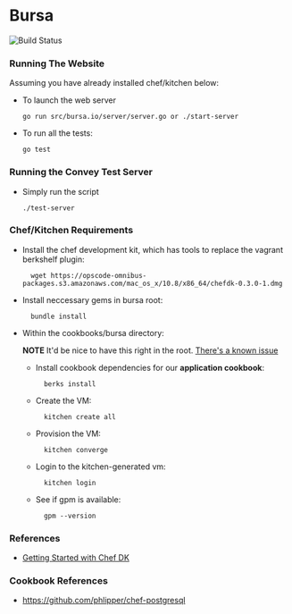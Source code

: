 # Bursa

![Build Status](https://magnum.travis-ci.com/derekdowling/bursa.svg?token=iq92sEsRxzbuqGK3drsX&branch=master)

### Running The Website

Assuming you have already installed chef/kitchen below:

  * To launch the web server
  
		go run src/bursa.io/server/server.go or ./start-server
    
  * To run all the tests:
    
    	go test

### Running the Convey Test Server

  * Simply run the script

		./test-server

### Chef/Kitchen Requirements

* Install the chef development kit, which has tools to replace the vagrant berkshelf plugin:

		wget https://opscode-omnibus-packages.s3.amazonaws.com/mac_os_x/10.8/x86_64/chefdk-0.3.0-1.dmg
* Install neccessary gems in bursa root:
 
  		bundle install
* Within the cookbooks/bursa directory:

	**NOTE** It'd be nice to have this right in the root. [There's a known issue](https://github.com/opscode/chef-dk/issues/50)

	* Install cookbook dependencies for our **application cookbook**:
			
			berks install

	* Create the VM:
	
			kitchen create all
			
	* Provision the VM:
			
			kitchen converge
	  
	* Login to the kitchen-generated vm:
	  
	  		kitchen login
	* See if gpm is available:
			
			gpm --version
   
### References

  
* [Getting Started with Chef DK](http://tcotav.github.io/chefdk_getting_started.html)

### Cookbook References

* https://github.com/phlipper/chef-postgresql
